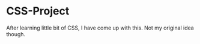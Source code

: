 # CSS-Project
After learning little bit of CSS, I have come up with this. Not my original idea though.
